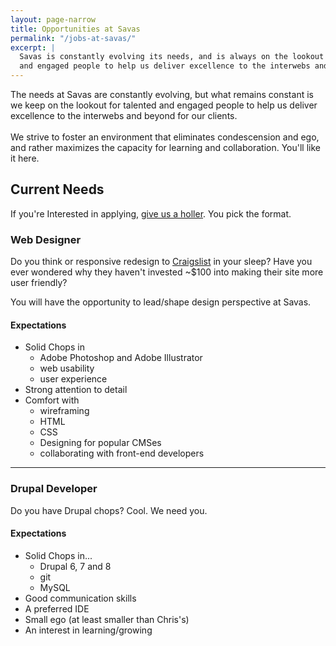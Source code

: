 ```yaml
---
layout: page-narrow
title: Opportunities at Savas
permalink: "/jobs-at-savas/"
excerpt: | 
  Savas is constantly evolving its needs, and is always on the lookout for talented
  and engaged people to help us deliver excellence to the interwebs and beyond.
---
```


<p class="page-description">
  The needs at Savas are constantly evolving, but what remains constant is we keep 
  on the lookout for talented and engaged people to help us deliver excellence 
  to the interwebs and beyond for our clients.
  
  <br>
  <br>
  We strive to foster an environment that eliminates condescension and ego, and 
  rather maximizes the capacity for learning and collaboration. You'll like it
  here.
</p>

## Current Needs
If you're Interested in applying, <a href="/contact">give us a holler</a>. You pick the 
format.

### Web Designer

Do you think or responsive redesign to [Craigslist](http://www.craigslist.org/about/sites) in your sleep? Have you ever 
wondered why they haven't invested ~$100 into making their site more user friendly?

You will have the opportunity to lead/shape design perspective at Savas.

#### Expectations
+ Solid Chops in
  + Adobe Photoshop and Adobe Illustrator
  + web usability
  + user experience
+ Strong attention to detail
+ Comfort with
  + wireframing 
  + HTML 
  + CSS 
  + Designing for popular CMSes 
  + collaborating with front-end developers

---

### Drupal Developer 

Do you have Drupal chops? Cool. We need you.

#### Expectations 
+ Solid Chops in... 
  + Drupal 6, 7 and 8
  + git
  + MySQL
+ Good communication skills
+ A preferred IDE
+ Small ego (at least smaller than Chris's)
+ An interest in learning/growing
